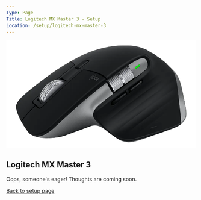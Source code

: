 ```yaml
---
Type: Page
Title: Logitech MX Master 3 - Setup
Location: /setup/logitech-mx-master-3
---
```


<div class="img-container-wide"> <img alt="A picture of the Logitech MX Master 3" src="https://raw.githubusercontent.com/george-probably/chachanidze.com/main/Images/setup/logitech-mx-master-3.webp"> </div>

## Logitech MX Master 3

Oops, someone's eager! Thoughts are coming soon.

[Back to setup page](/setup)